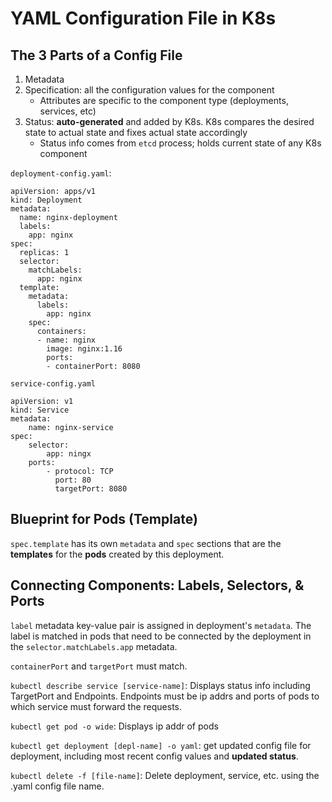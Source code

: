 # YAML Configuration File in K8s

## The 3 Parts of a Config File
1. Metadata
2. Specification: all the configuration values for the component
    - Attributes are specific to the component type (deployments, services, etc)
3. Status: **auto-generated** and added by K8s. K8s compares the desired state to actual state and fixes actual state accordingly
    - Status info comes from `etcd` process; holds current state of any K8s component

`deployment-config.yaml`:

```
apiVersion: apps/v1
kind: Deployment
metadata:
  name: nginx-deployment
  labels:
    app: nginx
spec:
  replicas: 1
  selector:
    matchLabels:
      app: nginx
  template:
    metadata:
      labels:
        app: nginx
    spec:
      containers:
      - name: nginx
        image: nginx:1.16
        ports:
        - containerPort: 8080
```

`service-config.yaml`
```
apiVersion: v1
kind: Service
metadata:
    name: nginx-service
spec:
    selector:
        app: ningx
    ports:
        - protocol: TCP
          port: 80
          targetPort: 8080
```

## Blueprint for Pods (Template)

`spec.template` has its own `metadata` and `spec` sections that are the **templates** for the **pods** created by this deployment.

## Connecting Components: Labels, Selectors, & Ports
`label` metadata key-value pair is assigned in deployment's `metadata`. The label is matched in pods that need to be connected by the deployment in the `selector.matchLabels.app` metadata.

`containerPort` and `targetPort` must match.

`kubectl describe service [service-name]`: Displays status info including TargetPort and Endpoints. Endpoints must be ip addrs and ports of pods to which service must forward the requests.

`kubectl get pod -o wide`: Displays ip addr of pods

`kubectl get deployment [depl-name] -o yaml`: get updated config file for deployment, including most recent config values and **updated status**.

`kubectl delete -f [file-name]`: Delete deployment, service, etc. using the .yaml config file name.